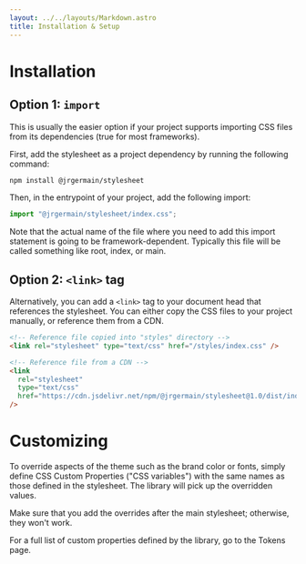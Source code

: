 ```yaml
---
layout: ../../layouts/Markdown.astro
title: Installation & Setup
---
```


# Installation

## Option 1: `import`

This is usually the easier option if your project supports importing CSS files from its dependencies (true for most frameworks).

First, add the stylesheet as a project dependency by running the following command:

```sh
npm install @jrgermain/stylesheet
```

Then, in the entrypoint of your project, add the following import:

```js
import "@jrgermain/stylesheet/index.css";
```

Note that the actual name of the file where you need to add this import statement is going to be framework-dependent. Typically this file will be called something like root, index, or main.

## Option 2: `<link>` tag

Alternatively, you can add a `<link>` tag to your document head that references the stylesheet. You can either copy the CSS files to your project manually, or reference them from a CDN.

```html
<!-- Reference file copied into "styles" directory -->
<link rel="stylesheet" type="text/css" href="/styles/index.css" />

<!-- Reference file from a CDN -->
<link
  rel="stylesheet"
  type="text/css"
  href="https://cdn.jsdelivr.net/npm/@jrgermain/stylesheet@1.0/dist/index.css"
/>
```

# Customizing

To override aspects of the theme such as the brand color or fonts, simply define CSS Custom Properties ("CSS variables") with the same names as those defined in the stylesheet. The library will pick up the overridden values.

Make sure that you add the overrides after the main stylesheet; otherwise, they won't work.

For a full list of custom properties defined by the library, go to the Tokens page.
